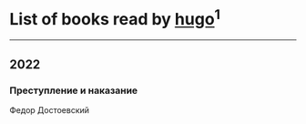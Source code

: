 # List of books read by [hugo](https://plus.google.com/u/0/105063533945004840111/)<sup>1</sup>
---

## 2022

### Преступление и наказание
Федор Достоевский



